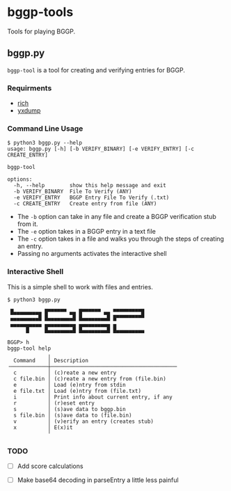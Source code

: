 # bggp-tools

Tools for playing BGGP.

## bggp.py

`bggp-tool` is a tool for creating and verifying entries for BGGP.

### Requirments

- [rich](https://github.com/Textualize/rich)
- [yxdump](https://github.com/netspooky/yxd)

### Command Line Usage

```
$ python3 bggp.py --help
usage: bggp.py [-h] [-b VERIFY_BINARY] [-e VERIFY_ENTRY] [-c CREATE_ENTRY]

bggp-tool

options:
  -h, --help        show this help message and exit
  -b VERIFY_BINARY  File To Verify (ANY)
  -e VERIFY_ENTRY   BGGP Entry File To Verify (.txt)
  -c CREATE_ENTRY   Create entry from file (ANY)
```

- The `-b` option can take in any file and create a BGGP verification stub from it.
- The `-e` option takes in a BGGP entry in a text file
- The `-c` option takes in a file and walks you through the steps of creating an entry.
- Passing no arguments activates the interactive shell

### Interactive Shell

This is a simple shell to work with files and entries.

```
$ python3 bggp.py

 █▄▄▄▄▄▄▄▄▄ █▀▀▀▀▀▀ ▄▄ █▀▀▀▀▀▀ ▄▄ ▀▀▀▀▀▀▀▀▀█
 ▄▄▄▄▄▄▄▄▄█ █▄▄▄▄▄▄▄▄█ █▄▄▄▄▄▄▄▄█ █▀▀▀▀▀▀▀▀▀
 ▄▄▄▄▄▄▄▄▄▄ ▄▄▄▄▄▄▄▄▄▄ ▄▄▄▄▄▄▄▄▄▄ ▄
      █     █▄▄▄▄▄▄▄▄█ █▄▄▄▄▄▄▄▄█ █▄▄▄▄▄▄▄▄▄

BGGP> h
bggp-tool help
             ╷
  Command    │ Description
╶────────────┼────────────────────────────────────────╴
  c          │ (c)reate a new entry
  c file.bin │ (c)reate a new entry from (file.bin)
  e          │ Load (e)ntry from stdin
  e file.txt │ Load (e)ntry from (file.txt)
  i          │ Print info about current entry, if any
  r          │ (r)eset entry
  s          │ (s)ave data to bggp.bin
  s file.bin │ (s)ave data to (file.bin)
  v          │ (v)erify an entry (creates stub)
  x          │ E(x)it
             ╵
```


### TODO

- [ ] Add score calculations
- [ ] Make base64 decoding in parseEntry a little less painful

